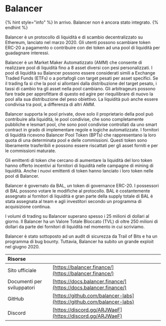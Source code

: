 # Balancer

{% hint style="info" %}
In arrivo. Balancer non è ancora stato integrato.
{% endhint %}

Balancer è un protocollo di liquidità e di scambio decentralizzato su Ethereum, lanciato nel marzo 2020. Gli utenti possono scambiare token ERC-20 a pagamento o contribuire con dei token ad una pool di liquidità per guadagnare interessi.

Balancer è un Market Maker Automatizzato \(AMM\) che consente di realizzare pool di liquidità fino a 8 asset diversi con pesi personalizzati. I pool di liquidità su Balancer possono essere considerati simili a Exchange Traded Funds \(ETFs\) o a portafogli con target pesati per asset specifici. Se il trading fa sì che la pool si allontani dalla distribuzione del target pesato, i tassi di cambio tra gli asset nella pool cambiano. Gli arbitrageurs possono fare trade per approfittare di questo ed agire per riequilibrare di nuovo la pool alla sua distribuzione del peso obiettivo. La liquidità può anche essere condivisa tra pool, a differenza di altri AMM.

Balancer supporta le pool private, dove solo il proprietario della pool può contribuire alla liquidità, le pool condivise, che sono completamente pubbliche e lesmart pool, che sono pool condivise controllati da uno smart contract in grado di implementare regole e logiche automatizzate. I fornitori di liquidità ricevono Balancer Pool Token \(BPTs\) che rappresentano la loro quota di una determinata pool e delle commissioni. Questi token sono liberamente trasferibili e possono essere riscattati per gli asset forniti e per le commissioni maturate.

Gli emittenti di token che cercano di aumentare la liquidità del loro token hanno offerto incentivi ai fornitori di liquidità nelle campagne di mining di liquidità. Anche i nuovi emittenti di token hanno lanciato i loro token nelle pool di Balancer.

Balancer è governato da BAL, un token di governance ERC-20. I possessori di BAL possono votare le modifiche al protocollo. BAL è costantemente assegnato ai fornitori di liquidità e gran parte della supply totale di BAL è stata assegnata al team e agli investitori secondo un programma di acquisizione continua.

I volumi di trading su Balancer superano spesso i 25 milioni di dollari al giorno. Il Balancer ha un Valore Totale Bloccato \(TVL\) di oltre 250 milioni di dollari da parte dei fornitori di liquidità nel momento in cui scriviamo.

Balancer è stato sottoposto ad un audit di sicurezza da Trail of Bits e ha un programma di bug bounty. Tuttavia, Balancer ha subito un grande exploit nel giugno 2020.

| Risorse                    |                                                                      |
|:-------------------------- |:-------------------------------------------------------------------- |
| Sito ufficiale             | [https://balancer.finance/](https://balancer.finance/)               |
| Documenti per sviluppatori | [https://docs.balancer.finance/](https://docs.balancer.finance/)     |
| GitHub                     | [https://github.com/balancer-labs](https://github.com/balancer-labs) |
| Discord                    | [https://discord.gg/ARJWaeF](https://discord.gg/ARJWaeF)             |

